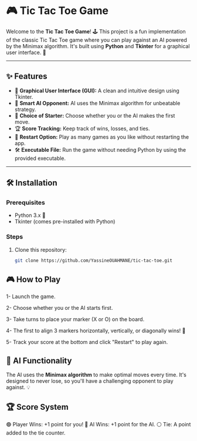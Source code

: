 # 🎮 Tic Tac Toe Game

Welcome to the **Tic Tac Toe Game**! 🕹️ This project is a fun implementation of the classic Tic Tac Toe game where you can play against an AI powered by the Minimax algorithm. It's built using **Python** and **Tkinter** for a graphical user interface. 🚀

---

## ✨ Features
- 🎨 **Graphical User Interface (GUI):** A clean and intuitive design using Tkinter.
- 🤖 **Smart AI Opponent:** AI uses the Minimax algorithm for unbeatable strategy.
- 🎲 **Choice of Starter:** Choose whether you or the AI makes the first move.
- 🏆 **Score Tracking:** Keep track of wins, losses, and ties.
- 🔁 **Restart Option:** Play as many games as you like without restarting the app.
- 🛠️ **Executable File:** Run the game without needing Python by using the provided executable.

---

## 🛠️ Installation

### Prerequisites
- Python 3.x 🐍
- Tkinter (comes pre-installed with Python)

### Steps
1. Clone this repository:  
   ```bash
   git clone https://github.com/YassineOUAHMANE/tic-tac-toe.git


## 🎮 How to Play
1- Launch the game.

2- Choose whether you or the AI starts first.

3- Take turns to place your marker (X or O) on the board.

4- The first to align 3 markers horizontally, vertically, or diagonally wins! 🎉

5- Track your score at the bottom and click "Restart" to play again.

## 🤖 AI Functionality
The AI uses the **Minimax algorithm** to make optimal moves every time. It's designed to never lose, so you'll have a challenging opponent to play against. 💡

## 🏆 Score System
🟢 Player Wins: +1 point for you!
🔴 AI Wins: +1 point for the AI.
⚪ Tie: A point added to the tie counter.

